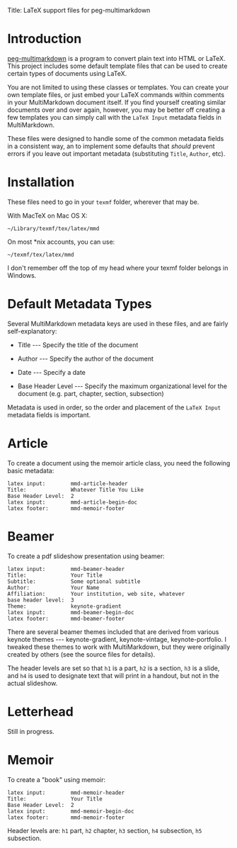 Title:	LaTeX support files for peg-multimarkdown  


# Introduction #

[peg-multimarkdown] is a program to convert plain text into HTML or LaTeX.
This project includes some default template files that can be used to create
certain types of documents using LaTeX.

You are not limited to using these classes or templates. You can create your
own template files, or just embed your LaTeX commands within comments in your
MultiMarkdown document itself. If you find yourself creating similar documents
over and over again, however, you may be better off creating a few templates
you can simply call with the `LaTeX Input` metadata fields in MultiMarkdown.

These files were designed to handle some of the common metadata fields in a
consistent way, an to implement some defaults that *should* prevent errors if
you leave out important metadata (substituting `Title`, `Author`, etc).

[peg-multimarkdown]: https://github.com/fletcher/peg-multimarkdown


# Installation #

These files need to go in your `texmf` folder, wherever that may be.

With MacTeX on Mac OS X:

	~/Library/texmf/tex/latex/mmd

On most *nix accounts, you can use:

	~/texmf/tex/latex/mmd

I don't remember off the top of my head where your texmf folder belongs in
Windows.


# Default Metadata Types #

Several MultiMarkdown metadata keys are used in these files, and are fairly
self-explanatory:

* Title				--- Specify the title of the document

* Author			--- Specify the author of the document

* Date				--- Specify a date

* Base Header Level --- Specify the maximum organizational level for the
  document (e.g. part, chapter, section, subsection)

Metadata is used in order, so the order and placement of the `LaTeX Input`
metadata fields is important.


# Article #

To create a document using the memoir article class, you need the following
basic metadata:


	latex input:		mmd-article-header
	Title:				Whatever Title You Like 
	Base Header Level:	2  
	latex input:		mmd-article-begin-doc
	latex footer:		mmd-memoir-footer


# Beamer #

To create a pdf slideshow presentation using beamer:

	latex input:		mmd-beamer-header  
	Title:				Your Title  
	Subtitle:			Some optional subtitle 
	Author:				Your Name  
	Affiliation:		Your institution, web site, whatever
	base header level:	3
	Theme:				keynote-gradient
	latex input:		mmd-beamer-begin-doc
	latex footer:		mmd-beamer-footer

There are several beamer themes included that are derived from various keynote
themes --- keynote-gradient, keynote-vintage, keynote-portfolio. I tweaked
these themes to work with MultiMarkdown, but they were originally created by
others (see the source files for details).

The header levels are set so that `h1` is a part, `h2` is a section, `h3` is a
slide, and `h4` is used to designate text that will print in a handout, but
not in the actual slideshow.


# Letterhead #

Still in progress.


# Memoir #

To create a "book" using memoir:

	latex input:		mmd-memoir-header
	Title:				Your Title
	Base Header Level:	2
	latex input:		mmd-memoir-begin-doc
	latex footer:		mmd-memoir-footer

Header levels are: `h1` part, `h2` chapter, `h3` section, `h4` subsection,
`h5` subsection.
